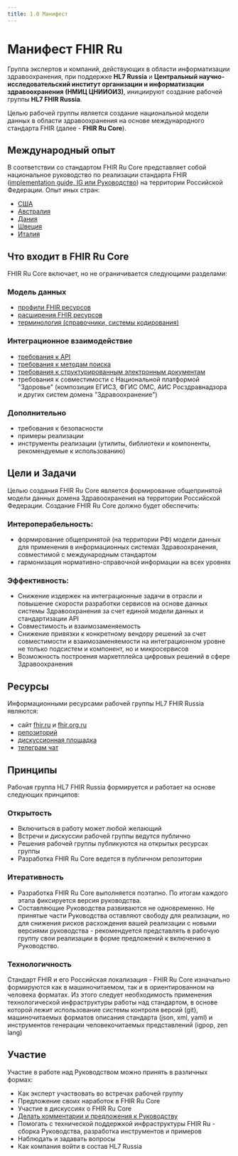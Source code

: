 ```yaml
---
title: 1.0 Манифест
---
```

# Манифест FHIR Ru

Группа экспертов и компаний, действующих в области информатизации здравоохранения, при поддержке **HL7 Russia** и **Центральный научно-исследовательский институт организации и информатизации здравоохранения (НМИЦ ЦНИИОИЗ)**, инициируют создание рабочей группы **HL7 FHIR Russia**.

Целью рабочей группы является создание национальной модели данных в области здравоохранения на основе международного стандарта FHIR (далее - **FHIR Ru Core**).

## Международный опыт

В соответствии со стандартом FHIR Ru Core представляет собой национальное руководство по реализации стандарта FHIR ([implementation guide, IG или Руководство](https://www.hl7.org/fhir/implementationguide.html))  на территории Российской Федерации. 
Опыт иных стран:
* [США](http://hl7.org/fhir/us/core)
* [Австралия](http://build.fhir.org/ig/hl7au/au-fhir-base/) 
* [Дания](https://hl7dk.github.io/dk-core/artifacts.html)
* [Швеция](http://fhir.ch/ig/ch-core)
* [Италия](http://www.hl7.it/fhir/base/index.html)


## Что входит в FHIR Ru Core

FHIR Ru Core включает, но не ограничивается следующими разделами:

### Модель данных

* [профили FHIR ресурсов](https://www.hl7.org/fhir/profiling.html)
* [расширения FHIR ресурсов](https://www.hl7.org/fhir/extensibility.html)
* [терминология (справочники, системы кодирования)](http://hl7.org/fhir/terminology-module.html) 

### Интеграционное взаимодействие

* [требования к API](http://hl7.org/fhir/http.html)
* [требования к методам поиска](http://hl7.org/fhir/search.html) 
* [требования к структурированным электронным документам](http://hl7.org/fhir/documents.html)
* требования к совместимости с Национальной платформой "Здоровье" (композиция ЕГИСЗ, ФГИС ОМС, АИС Рoсздравнадзора и других систем домена "Здравоохранение")

### Дополнительно

* требования к безопасности
* примеры реализации
* инструменты реализации (утилиты, библиотеки и компоненты, рекомендуемые к использованию)

## Цели и Задачи

Целью создания FHIR Ru Core является формирование общепринятой модели данных домена Здравоохранения на территории Российской Федерации.
Создание FHIR Ru Core должно будет обеспечить:

### Интероперабельность:

* формирование общепринятой (на территории РФ) модели данных для применения в информационных системах Здравоохранения, совместимой с международным стандартом
* гармонизация нормативно-справочной информации на всех уровнях

### Эффективность:
* Снижение издержек на интеграционные задачи в отрасли и повышение скорости разработки сервисов на основе данных системы Здравоохранения за счет единой модели данных и стандартизации API
* Совместимость и взаимозаменяемость
* Снижение привязки к конкретному вендору решений за счет совместимости и взаимозаменяемости на интеграционном уровне не только подсистем и компонент, но и микросервисов
* Возможность построения маркетплейса цифровых решений в сфере Здравоохранения


## Ресурсы

Информационными ресурсами рабочей группы HL7 FHIR Russia являются:
* сайт [fhir.ru](https://fhir.ru) и [fhir.org.ru](https://fhir.org.ru)
* [репозиторий](https://github.com/fhir-ru/core) 
* [дискуссионная площадка](https://github.com/fhir-ru/core/discussions)
* [телеграм чат](https://t.me/fhir_ru)


## Принципы
Рабочая группа HL7 FHIR Russia формируется и работает на основе следующих принципов:

### Открытость

* Включиться в работу может любой желающий
* Встречи и дискуссии рабочей группы ведутся публично
* Решения рабочей группы публикуются на открытых ресурсах группы
* Разработка FHIR Ru Core ведется в публичном репозитории

### Итеративность

* Разработка FHIR Ru Core выполняется поэтапно. По итогам каждого этапа фиксируется версия руководства.
* Составляющие Руководства развиваются не одновременно. Не принятые части Руководства оставляют свободу для реализации, но для снижения рисков расхождения вашей реализации с новыми версиями руководства - рекомендуется представлять в рабочую группу свои реализации в форме предложений к включению в Руководство.

### Технологичность

Стандарт FHIR и его Российская локализация - FHIR Ru Core изначально формируются как в машиночитаемом, так и в ориентированном на человека форматах. Из этого следует необходимость применения технологической инфраструктуры работы над стандартом, в основе которой лежит использование системы контроля версий (git), машиночитаемых форматов описания стандарта (json, xml, yaml) и инструментов генерации человекочитаемых представлений (igpop, zen lang)

## Участие

Участие в работе над Руководством можно принять в различных формах:
* Как эксперт участвовать во встречах  рабочей группу 
* Предложение своих наработок в FHIR Ru Core
* Участие в дискуссиях о FHIR Ru Core
* [Делать комментарии и предложения к Руководству](https://github.com/fhir-ru/core/discussions)
* Помогать с технической поддержкой инфраструктуры FHIR Ru - сборка Руководства, разработка инструментов и примеров
* Наблюдать и задавать вопросы
* Как компания войти в состав HL7 Russia
